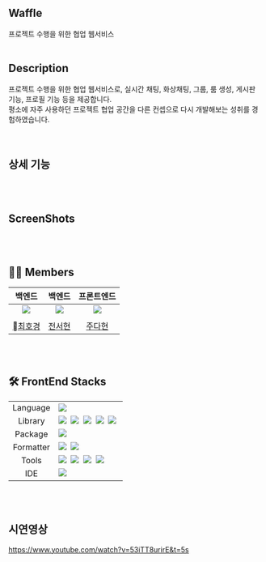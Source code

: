 ## Waffle

프로젝트 수행을 위한 협업 웹서비스
<br>
<br>
## Description
프로젝트 수행을 위한 협업 웹서비스로, 실시간 채팅, 화상채팅, 그룹, 룸 생성, 게시판 기능, 프로필 기능 등을 제공합니다. <br/>
평소에 자주 사용하던 프로젝트 협업 공간을 다른 컨셉으로 다시 개발해보는 성취를 경험하였습니다. <br/>
<br>
<br>

## 상세 기능

<br>
<br>


## ScreenShots


<br>
<br>


## 💁‍♀️ Members

|     백엔드    |     백엔드     |    프론트엔드    |  
| :-----------------------------------------: | :----------------------------------------------: | :---------------------------------------------: | 
| ![](https://github.com/HoGyeongC.png?size=100) | ![](https://github.com/Seohyun-0206.png?size=300) | ![](https://github.com/judahhh.png?size=300) | 
|  | |  | 
|     [최호경](https://github.com/HoGyeongC)     |     [전서현](https://github.com/Seohyun-020)     |     [주다현](https://github.com/judahhh)     |  
<br>
<br>

## 🛠 FrontEnd Stacks

<table>
<tr>
 <td align="center">Language</td>
 <td>
  <img src="https://img.shields.io/badge/JavaScript-Yellow?style=for-the-badge&logo=JavaScript&logoColor=ffffff"/>
 </td>
</tr>
<tr>
 <td align="center">Library</td>
 <td>
  <img src="https://img.shields.io/badge/React-61DAFB?style=for-the-badge&logo=React&logoColor=ffffff"/>&nbsp;
<img src="https://img.shields.io/badge/Axios-6028e0?style=for-the-badge&logo=Axios&logoColor=ffffff"/>&nbsp;
<img src="https://img.shields.io/badge/Styled-Components-pink?style=for-the-badge&logo=Styled-Components&logoColor=ffffff"/>&nbsp;
<img src="https://img.shields.io/badge/Stomp-red?style=for-the-badge&logo=Stomp&logoColor=ffffff"/>&nbsp;
<img src="https://img.shields.io/badge/OpenVidu-black?style=for-the-badge&logo=Open-Vidu&logoColor=ffffff"/>&nbsp;

  </td>
</tr>
<tr>
 <td align="center">Package</td>
 <td>
    <img src="https://img.shields.io/badge/NPM-CB3837?style=for-the-badge&logo=Npm&logoColor=white"/>&nbsp 
  </td>
</tr>
<tr>
 <td align="center">Formatter</td>
 <td>
  <img src="https://img.shields.io/badge/Prettier-373338?style=for-the-badge&logo=Prettier&logoColor=ffffff"/>&nbsp 
  <img src="https://img.shields.io/badge/ESLint-4B32C3?style=for-the-badge&logo=ESLint&logoColor=ffffff"/>&nbsp 
 </td>
</tr>
<tr>
 <td align="center">Tools</td>
 <td>
    <img src="https://img.shields.io/badge/GitHub-181717?style=for-the-badge&logo=GitHub&logoColor=white"/>&nbsp 
    <img src="https://img.shields.io/badge/Notion-5a5d69?style=for-the-badge&logo=Notion&logoColor=white"/>&nbsp
    <img src="https://img.shields.io/badge/Slack-4A154B?style=for-the-badge&logo=Slack&logoColor=white"/>&nbsp 
    <img src="https://img.shields.io/badge/Figma-d90f42?style=for-the-badge&logo=Figma&logoColor=white"/>&nbsp  
 </td>
</tr>
<tr>
 <td align="center">IDE</td>
 <td>
    <img src="https://img.shields.io/badge/VSCode-007ACC?style=for-the-badge&logo=Visual%20Studio%20Code&logoColor=white"/>&nbsp
</tr>
</table>

<br>
<br>

## 시연영상


https://www.youtube.com/watch?v=53iTT8urirE&t=5s
